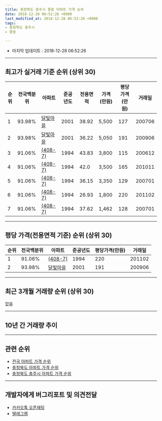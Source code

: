 ```yaml
---
title: 충청북도 충주시 풍동 아파트 가격 순위
date: 2018-12-28 06:52:26 +0900
last_modified_at: 2018-12-28 06:52:26 +0900
tags:
- 충청북도 충주시
- 풍동

---
```


* 마지막 업데이트 : 2018-12-28 06:52:26

---

## 최고가 실거래 기준 순위 (상위 30)


|순위|전국백분위|아파트|준공년도|전용면적|가격(만원)|평당가격(만원)|거래일|
|---|---|---|---|---|---|---|---|
|1|93.98%|[달빛마을](https://search.naver.com/search.naver?query=%EC%B6%A9%EC%B2%AD%EB%B6%81%EB%8F%84+%EC%B6%A9%EC%A3%BC%EC%8B%9C+%ED%92%8D%EB%8F%99+%EB%8B%AC%EB%B9%9B%EB%A7%88%EC%9D%84)|2001|38.92|5,500|127|200706|
|2|93.98%|[달빛마을](https://search.naver.com/search.naver?query=%EC%B6%A9%EC%B2%AD%EB%B6%81%EB%8F%84+%EC%B6%A9%EC%A3%BC%EC%8B%9C+%ED%92%8D%EB%8F%99+%EB%8B%AC%EB%B9%9B%EB%A7%88%EC%9D%84)|2001|36.22|5,050|191|200906|
|3|91.06%|[(408-7)](https://search.naver.com/search.naver?query=%EC%B6%A9%EC%B2%AD%EB%B6%81%EB%8F%84+%EC%B6%A9%EC%A3%BC%EC%8B%9C+%ED%92%8D%EB%8F%99+%28408-7%29)|1994|43.83|3,800|115|200612|
|4|91.06%|[(408-7)](https://search.naver.com/search.naver?query=%EC%B6%A9%EC%B2%AD%EB%B6%81%EB%8F%84+%EC%B6%A9%EC%A3%BC%EC%8B%9C+%ED%92%8D%EB%8F%99+%28408-7%29)|1994|42.0|3,500|165|201011|
|5|91.06%|[(408-7)](https://search.naver.com/search.naver?query=%EC%B6%A9%EC%B2%AD%EB%B6%81%EB%8F%84+%EC%B6%A9%EC%A3%BC%EC%8B%9C+%ED%92%8D%EB%8F%99+%28408-7%29)|1994|36.15|3,350|129|200701|
|6|91.06%|[(408-7)](https://search.naver.com/search.naver?query=%EC%B6%A9%EC%B2%AD%EB%B6%81%EB%8F%84+%EC%B6%A9%EC%A3%BC%EC%8B%9C+%ED%92%8D%EB%8F%99+%28408-7%29)|1994|26.93|1,800|220|201102|
|7|91.06%|[(408-7)](https://search.naver.com/search.naver?query=%EC%B6%A9%EC%B2%AD%EB%B6%81%EB%8F%84+%EC%B6%A9%EC%A3%BC%EC%8B%9C+%ED%92%8D%EB%8F%99+%28408-7%29)|1994|37.62|1,462|128|200701|


---

## 평당 가격(전용면적 기준) 순위 (상위 30)


|순위|전국백분위|아파트|준공년도|평당가격(만원)|거래일|
|---|---|---|---|---|---|
|1|91.06%|[(408-7)](https://search.naver.com/search.naver?query=%EC%B6%A9%EC%B2%AD%EB%B6%81%EB%8F%84+%EC%B6%A9%EC%A3%BC%EC%8B%9C+%ED%92%8D%EB%8F%99+%28408-7%29)|1994|220|201102|
|2|93.98%|[달빛마을](https://search.naver.com/search.naver?query=%EC%B6%A9%EC%B2%AD%EB%B6%81%EB%8F%84+%EC%B6%A9%EC%A3%BC%EC%8B%9C+%ED%92%8D%EB%8F%99+%EB%8B%AC%EB%B9%9B%EB%A7%88%EC%9D%84)|2001|191|200906|


---

## 최근 3개월 거래량 순위 (상위 30)

없음

---

## 10년 간 거래량 추이


<div style="width:100%;">
    <canvas id="deal_progress" height="250"></canvas>
</div>

<script>
new Chart(document.getElementById("deal_progress"), {
    type: 'line',
    data: {
        labels: ['200812','200901','200902','200903','200904','200905','200906','200907','200908','200909','200910','200911','200912','201001','201002','201003','201004','201005','201006','201007','201008','201009','201010','201011','201012','201101','201102','201103','201104','201105','201106','201107','201108','201109','201110','201111','201112','201201','201202','201203','201204','201205','201206','201207','201208','201209','201210','201211','201212','201301','201302','201303','201304','201305','201306','201307','201308','201309','201310','201311','201312','201401','201402','201403','201404','201405','201406','201407','201408','201409','201410','201411','201412','201501','201502','201503','201504','201505','201506','201507','201508','201509','201510','201511','201512','201601','201602','201603','201604','201605','201606','201607','201608','201609','201610','201611','201612','201701','201702','201703','201704','201705','201706','201707','201708','201709','201710','201711','201712','201801','201802','201803','201804','201805','201806','201807','201808','201809','201810','201811','201812'],
        datasets: [{
            label: '실거래 수',
            pointRadius: 1,
            data: [1, 1, 1, 1, 0, 0, 2, 0, 1, 6, 2, 3, 1, 2, 2, 2, 4, 1, 5, 3, 2, 5, 4, 6, 3, 2, 3, 1, 3, 2, 2, 3, 2, 6, 1, 7, 2, 0, 1, 5, 3, 3, 0, 4, 0, 2, 2, 5, 5, 1, 2, 4, 3, 2, 2, 1, 2, 2, 1, 4, 1, 0, 3, 1, 2, 0, 1, 1, 1, 0, 1, 1, 3, 4, 1, 0, 2, 2, 2, 1, 1, 1, 1, 0, 1, 1, 1, 2, 2, 3, 0, 1, 1, 4, 3, 1, 2, 2, 3, 2, 0, 0, 1, 1, 2, 0, 0, 1, 2, 0, 1, 0, 1, 2, 2, 0, 0, 1, 0, 0, 0],
            borderColor: "rgba(255, 201, 14, 1)",
            backgroundColor: "rgba(255, 201, 14, 0.5)",
            fill: true,
        }]
    },
    options: {
        responsive: true,
        title: {
            display: true,
            text: '10년간 거래량 추이'
        },
        tooltips: {
            mode: 'index',
            intersect: false,
        },
        hover: {
            mode: 'nearest',
            intersect: true
        },
        scales: {
            xAxes: [{
                display: true,
                scaleLabel: {
                    display: true,
                    labelString: '년/월'
                }
            }],
            yAxes: [{
                display: true,
                ticks: {
                    suggestedMin: 0,
                },
                scaleLabel: {
                    display: true,
                    labelString: '실거래 수'
                }
            }]
        }
    }
});

</script>


---

## 관련 순위

- [전국 아파트 가격 순위](https://inasie.github.io/apt-ranking/전국)
- [충청북도 아파트 가격 순위](https://inasie.github.io/apt-ranking/충청북도)
- [충청북도 충주시 아파트 가격 순위](https://inasie.github.io/apt-ranking/충청북도-충주시)


---

## 개발자에게 버그리포트 및 의견전달

- [카카오톡 오픈채팅](https://open.kakao.com/o/gLJUAP4)
- [텔레그램](https://t.me/inasie)


